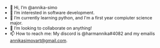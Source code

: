 - 👋 Hi, I’m @annika-simo
- 👀 I’m interested in software development.
- 🌱 I’m currently learning python, and I'm a first year compiuter science major.
- 💞️ I’m looking to collaborate on anything!
- 📫 How to reach me: My discord is @harmannika#4082 and my emailis annikasimovart@gmail.com.

